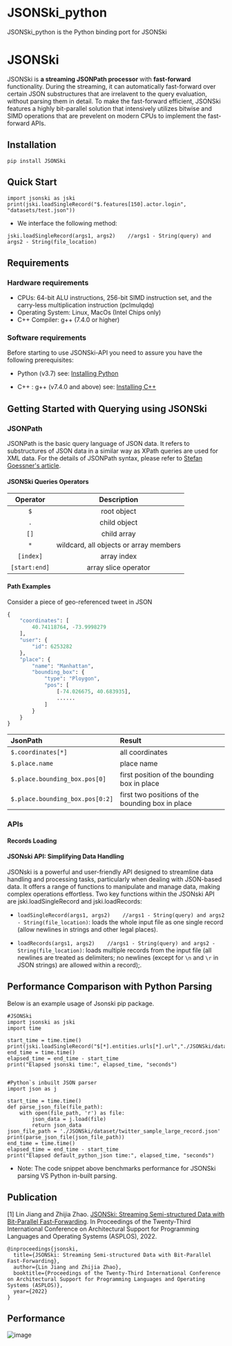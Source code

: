 # JSONSki_python
JSONSki_python is the Python binding port for JSONSki

# JSONSki

JSONSki is **a streaming JSONPath processor** with **fast-forward** functionality. During the streaming, it can automatically fast-forward over certain JSON substructures that are irrelavent to the query evaluation, without parsing them in detail. To make the fast-forward efficient, JSONSki features a highly bit-parallel solution that intensively utilizes bitwise and SIMD operations that are prevelent on modern CPUs to implement the fast-forward APIs. 

## Installation
```
pip install JSONSki
```

## Quick Start

```
import jsonski as jski
print(jski.loadSingleRecord("$.features[150].actor.login", "datasets/test.json"))
```

- We interface the following method:
```
jski.loadSingleRecord(args1, args2)    //args1 - String(query) and args2 - String(file_location)
```

## Requirements

### Hardware requirements

- CPUs: 64-bit ALU instructions, 256-bit SIMD instruction set, and the carry-less multiplication instruction (pclmulqdq)
- Operating System: Linux, MacOs (Intel Chips only) 
- C++ Compiler: g++ (7.4.0 or higher)


### Software requirements

Before starting to use JSONSki-API you need to assure you have the following prerequisites:

- Python (v3.7) see: [Installing Python](https://www.python.org/downloads/release/python-3100/)

- C++ : g++ (v7.4.0 and above) see: [Installing C++](https://gcc.gnu.org/install/)


## Getting Started with Querying using JSONSki
### JSONPath
JSONPath is the basic query language of JSON data. It refers to substructures of JSON data in a similar way as XPath queries are used for XML data. For the details of JSONPath syntax, please refer to [Stefan Goessner's article](https://goessner.net/articles/JsonPath/index.html#e2). 

#### JSONSki Queries Operators
| Operator                  |   Description     |
| :-----------------------: |:-----------------:|
| `$`                       | root object              |
| `.`                       | child object      |
| `[]`                       | child array      |
| `*`                       | wildcard, all objects or array members          |
| `[index]`             | array index      |
| `[start:end]`             | array slice operator      |


#### Path Examples
Consider a piece of geo-referenced tweet in JSON
```python
{
    "coordinates": [
        40.74118764, -73.9998279
    ],
    "user": {
        "id": 6253282
    },
    "place": {
        "name": "Manhattan",
        "bounding_box": {
            "type": "Ploygon",
            "pos": [
                [-74.026675, 40.683935],
                ......
            ]
        }
    }
}
```
| JsonPath | Result |
| :------- | :----- |
| `$.coordinates[*]` | all coordinates     |
| `$.place.name` | place name   |
| `$.place.bounding_box.pos[0]`| first position of the bounding box in place                      |
| `$.place.bounding_box.pos[0:2]`| first two positions of the bounding box in place                      |


### APIs
#### Records Loading 
#### JSONski API: Simplifying Data Handling

JSONski is a powerful and user-friendly API designed to streamline data handling and processing tasks, particularly when dealing with JSON-based data. It offers a range of functions to manipulate and manage data, making complex operations effortless. Two key functions within the JSONski API are jski.loadSingleRecord and jski.loadRecords:


- `loadSingleRecord(args1, args2)    //args1 - String(query) and args2 - String(file_location)`: loads the whole input file as one single record (allow newlines in strings and other legal places). 

- `loadRecords(args1, args2)    //args1 - String(query) and args2 - String(file_location)`: loads multiple records from the input file (all newlines are treated as delimiters; no newlines (except for `\n` and `\r` in JSON strings) are allowed within a record);.


## Performance Comparison with Python Parsing
Below is an example usage of Jsonski pip package. 
```
#JSONSki
import jsonski as jski
import time

start_time = time.time()
print(jski.loadSingleRecord("$[*].entities.urls[*].url","./JSONSki/dataset/twitter_sample_large_record.json"))
end_time = time.time()
elapsed_time = end_time - start_time
print("Elapsed jsonski time:", elapsed_time, "seconds")


#Python`s inbuilt JSON parser
import json as j

start_time = time.time()
def parse_json_file(file_path):
    with open(file_path, 'r') as file:
        json_data = j.load(file)
        return json_data
json_file_path = './JSONSki/dataset/twitter_sample_large_record.json'
print(parse_json_file(json_file_path))
end_time = time.time()
elapsed_time = end_time - start_time
print("Elapsed default_python_json time:", elapsed_time, "seconds")
```
- Note: The code snippet above benchmarks performance for JSONSki parsing VS Python in-built parsing.


## Publication
[1] Lin Jiang and Zhijia Zhao. [JSONSki: Streaming Semi-structured Data with Bit-Parallel Fast-Forwarding](https://dl.acm.org/doi/10.1145/3503222.3507719). In Proceedings of the Twenty-Third International Conference on Architectural Support for Programming Languages and Operating Systems (ASPLOS), 2022.
```
@inproceedings{jsonski,
  title={JSONSki: Streaming Semi-structured Data with Bit-Parallel Fast-Forwarding},
  author={Lin Jiang and Zhijia Zhao},
  booktitle={Proceedings of the Twenty-Third International Conference on Architectural Support for Programming Languages and Operating Systems (ASPLOS)},
  year={2022}
}
```

## Performance

![image](https://i.imgur.com/qJOMY02.pngs)





